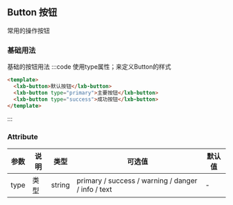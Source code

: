 ## Button 按钮
常用的操作按钮

### 基础用法
基础的按钮用法
:::code 使用type属性；来定义Button的样式
```html
<template>
  <lxb-button>默认按钮</lxb-button>
  <lxb-button type="primary">主要按钮</lxb-button>
  <lxb-button type="success">成功按钮</lxb-button>
</template>
```
:::

### Attribute
| 参数   | 说明  | 类型     | 可选值                                                | 默认值 |
|------|-----|--------|----------------------------------------------------|-----|
| type | 类型  | string | primary / success / warning / danger / info / text | -   |
